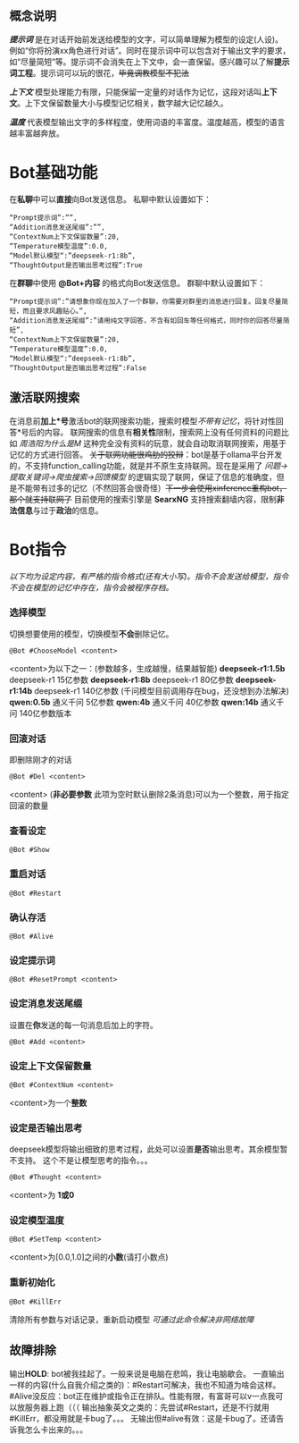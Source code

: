 ## 概念说明
***提示词*** 是在对话开始前发送给模型的文字，可以简单理解为模型的设定(人设)。例如“你将扮演xx角色进行对话”。同时在提示词中可以包含对于输出文字的要求，如“尽量简短”等。提示词不会消失在上下文中，会一直保留。感兴趣可以了解**提示词工程**。提示词可以玩的很花，~~毕竟调教模型不犯法~~

***上下文*** 模型处理能力有限，只能保留一定量的对话作为记忆，这段对话叫**上下文**。上下文保留数量大小与模型记忆相关，数字越大记忆越久。

***温度*** 代表模型输出文字的多样程度，使用词语的丰富度。温度越高，模型的语言越丰富越奔放。

# Bot基础功能
在**私聊**中可以**直接**向Bot发送信息。
私聊中默认设置如下：

    “Prompt提示词”:””,
    “Addition消息发送尾缀”:””,
    “ContextNum上下文保留数量”:20,
    “Temperature模型温度”:0.0,
    “Model默认模型“:”deepseek-r1:8b”,
    “ThoughtOutput是否输出思考过程”:True
    
在**群聊**中使用 **@Bot+内容** 的格式向Bot发送信息。
群聊中默认设置如下：

    “Prompt提示词”:”请想象你现在加入了一个群聊，你需要对群里的消息进行回复。回复尽量简短，而且要求风趣贴心。”,
    “Addition消息发送尾缀”:”请用纯文字回答，不含有如回车等任何格式，同时你的回答尽量简短”,
    “ContextNum上下文保留数量”:20,
    “Temperature模型温度”:0.0,
    “Model默认模型“:”deepseek-r1:8b”,
    “ThoughtOutput是否输出思考过程”:False
## 激活联网搜索
在消息前**加上\*号**激活bot的联网搜索功能，搜索时模型*不带有记忆*，将针对性回答*号后的内容。
联网搜索的信息有**相关性**限制，搜索网上没有任何资料的问题比如 *周浩阳为什么是M* 这种完全没有资料的玩意，就会自动取消联网搜索，用基于记忆的方式进行回答。
~~关于联网功能很鸡肋的狡辩~~：bot是基于ollama平台开发的，不支持function_calling功能，就是并不原生支持联网。现在是采用了 *问题->提取关键词->爬虫搜索->回馈模型* 的逻辑实现了联网，保证了信息的准确度，但是不能带有过多的记忆（不然回答会很奇怪）~~下一步会使用xinference重构bot，那个就支持联网了~~
目前使用的搜索引擎是 **SearxNG** 支持搜索翻墙内容，限制**非法信息**与过于**政治**的信息。
    
# Bot指令
*以下均为设定内容，有严格的指令格式(还有大小写)。指令不会发送给模型，指令不会在模型的记忆中存在，指令会被程序存档。*
### 选择模型
切换想要使用的模型，切换模型**不会**删除记忆。

    @Bot #ChooseModel <content>
\<content>为以下之一：(参数越多，生成越慢，结果越智能)
**deepseek-r1:1.5b** deepseek-r1 15亿参数
**deepseek-r1:8b** deepseek-r1 80亿参数
**deepseek-r1:14b** deepseek-r1 140亿参数
(千问模型目前调用存在bug，还没想到办法解决)
**qwen:0.5b** 通义千问 5亿参数
**qwen:4b** 通义千问 40亿参数
**qwen:14b** 通义千问 140亿参数版本
### 回滚对话
即删除刚才的对话

    @Bot #Del <content>
\<content> (**非必要参数** 此项为空时默认删除2条消息)可以为一个整数，用于指定回滚的数量
### 查看设定
    @Bot #Show
### 重启对话
    @Bot #Restart
### 确认存活
    @Bot #Alive
### 设定提示词
    @Bot #ResetPrompt <content>
### 设定消息发送尾缀
设置在**你**发送的每一句消息后加上的字符。

    @Bot #Add <content>
### 设定上下文保留数量
    @Bot #ContextNum <content>
\<content>为一个**整数**
### 设定是否输出思考
deepseek模型将输出细致的思考过程，此处可以设置**是否**输出思考。其余模型暂不支持。
这个不是让模型思考的指令。。。

    @Bot #Thought <content>
\<content>为 **1或0**
### 设定模型温度
    @Bot #SetTemp <content>
\<content>为[0.0,1.0]之间的**小数**(请打小数点)
### 重新初始化
    @Bot #KillErr
清除所有参数与对话记录，重新启动模型
*可通过此命令解决非网络故障*

## 故障排除
输出**HOLD**: bot被我挂起了。一般来说是电脑在悲鸣，我让电脑歇会。
一直输出一样的内容(什么自我介绍之类的)：#Restart可解决，我也不知道为啥会这样。
#Alive没反应：bot正在维护或指令正在排队。性能有限，有富哥可以v一点我可以放服务器上跑（（（
输出抽象英文之类的：先尝试#Restart，还是不行就用#KillErr，都没用就是卡bug了。。。
无输出但#alive有效：这是卡bug了。还请告诉我怎么卡出来的。。。
